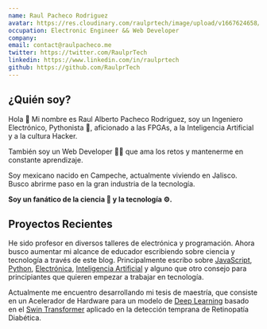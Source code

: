```yaml
---
name: Raul Pacheco Rodriguez
avatar: https://res.cloudinary.com/raulprtech/image/upload/v1667624658/Profile/avatar_bg_blue_jwczfe.png
occupation: Electronic Engineer && Web Developer
company:
email: contact@raulpacheco.me
twitter: https://twitter.com/RaulprTech
linkedin: https://www.linkedin.com/in/raulprtech
github: https://github.com/RaulprTech
---
```


## ¿Quién soy?

Hola 👋 Mi nombre es Raul Alberto Pacheco Rodriguez, soy un Ingeniero Electrónico, Pythonista 🐍, aficionado a las FPGAs, a la Inteligencia Artificial y a la cultura Hacker.

También soy un Web Developer 👨‍💻 que ama los retos y mantenerme en constante aprendizaje.

Soy mexicano nacido en Campeche, actualmente viviendo en Jalisco. Busco abrirme paso en la gran industria de la tecnología.

**Soy un fanático de la ciencia 🧪 y la tecnología ⚙️.**

## Proyectos Recientes

He sido profesor en diversos talleres de electrónica y programación. Ahora busco aumentar mi alcance de educador escribiendo sobre ciencia y tecnología a través de este blog. Principalmente escribo sobre [JavaScript](https://raulpacheco.dev/tags/js), [Python](https://raulpacheco.dev/tags/python), [Electrónica](https://raulpacheco.dev/tags/electr%C3%B3nica), [Inteligencia Artificial](https://raulpacheco.dev/tags/machine-learning) y alguno que otro consejo para principiantes que quieren empezar a trabajar en tecnología.

Actualmente me encuentro desarrollando mi tesis de maestría, que consiste en un Acelerador de Hardware para un modelo de [Deep Learning](https://raulpacheco.dev/tags/deep-learning) basado en el [Swin Transformer](https://raulpacheco.dev/blog/posts/atencion-lo%20que-la-IA-necesitaba) aplicado en la detección temprana de Retinopatía Diabética.
